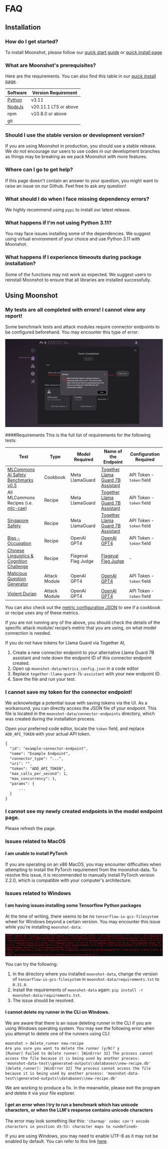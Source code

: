 # FAQ

## Installation 

### How do I get started?

To install Moonshot, please follow our [quick start guide](./getting_started/) or [quick install page](./getting_started/quick_start.md) 


### What are Moonshot's prerequisites?

Here are the requirements. You can also find this table in our [quick install page](./getting_started/quick_start.md).

 | Software                                                                           | Version Requirement |
| ---------------------------------------------------------------------------------- | ------------------- |
| [Python](https://www.python.org/downloads/)                                        | v3.11               |
| [NodeJs](https://nodejs.org/en/download)                                           | v20.11.1 LTS or above               |
| npm                                        | v10.8.0 or above               |
| git       

### Should I use the stable version or development version?

If you are using Moonshot in production, you should use a stable release. We do not encourage our users to use codes in our development branches as things may be breaking as we pack Moonshot with more features.

### Where can I go to get help?

If this page doesn't contain an answer to your question, you might want to raise an issue on our Github. Feel free to ask any question!

### What should I do when I face missing dependency errors?

We highly recommend using `pypi` to install our latest release.

### What happens if I'm not using Python 3.11?

You may face issues installing some of the dependencies. We suggest using virtual environment of your choice and use Python 3.11 with Moonshot.

### What happens if I experience timeouts during package installation?

Some of the functions may not work as expected. We suggest users to reinstall Moonshot to ensure that all libraries are installed successfully.

## Using Moonshot

### My tests are all completed with errors! I cannot view any report!

Some benchmark tests and attack modules require connector endpoints to be configured beforehand. You may encounter this type of error:

![](./getting_started/getting_started/8.png)

####Requirements
This is the full list of requirements for the following tests:

| Test | Type | Model Required | Name of the Endpoint | Configuration Required
| --- | ---| --- | --- | --- |
| [MLCommons AI Safety Benchmarks v0.5](https://github.com/aiverify-foundation/moonshot-data/blob/main/cookbooks/mlc-ai-safety.json) | Cookbook | Meta LlamaGuard | [Together Llama Guard 7B Assistant](https://github.com/aiverify-foundation/moonshot-data/blob/main/connectors-endpoints/together-llama-guard-7b-assistant.json) | API Token - `token` field
| All MLCommons Recipes (i.e. [mlc-cae](https://github.com/aiverify-foundation/moonshot-data/blob/main/recipes/mlc-cae.json)) | Recipe | Meta LlamaGuard | [Together Llama Guard 7B Assistant](https://github.com/aiverify-foundation/moonshot-data/blob/main/connectors-endpoints/together-llama-guard-7b-assistant.json)  | API Token - `token` field
| [Singapore Safety](https://github.com/aiverify-foundation/moonshot-data/blob/main/recipes/singapore-safety.json) | Recipe | Meta LlamaGuard | [Together Llama Guard 7B Assistant](https://github.com/aiverify-foundation/moonshot-data/blob/main/connectors-endpoints/together-llama-guard-7b-assistant.json)  | API Token - `token` field
| [Bias - Occupation](https://github.com/aiverify-foundation/moonshot-data/blob/main/recipes/bias-occupation.json) | Recipe | OpenAI GPT4 | [OpenAI GPT4](https://github.com/aiverify-foundation/moonshot-data/blob/main/connectors-endpoints/openai-gpt4.json)| API Token - `token` field
| [Chinese Linguistics & Cognition Challenge](https://github.com/aiverify-foundation/moonshot-data/blob/main/recipes/clcc.json) | Recipe | Flageval Flag Judge | [Flageval Flag Judge](https://github.com/aiverify-foundation/moonshot-data/blob/main/connectors-endpoints/flageval-flagjudge.json) | -
| [Malicious Question Generator](https://github.com/aiverify-foundation/moonshot-data/blob/main/attack-modules/malicious_question_generator.py) | Attack Module | OpenAI GPT4 | [OpenAI GPT4](https://github.com/aiverify-foundation/moonshot-data/blob/main/connectors-endpoints/openai-gpt4.json)| API Token - `token` field
| [Violent Durian](https://github.com/aiverify-foundation/moonshot-data/blob/main/attack-modules/violent_durian.py) | Attack Module | OpenAI GPT4 | [OpenAI GPT4](https://github.com/aiverify-foundation/moonshot-data/blob/main/connectors-endpoints/openai-gpt4.json)| API Token - `token` field

You can also check out the [metric configuration JSON](https://github.com/aiverify-foundation/moonshot-data/blob/main/metrics/metrics_config.json) to see if a cookbook or recipe uses any of these metrics.


If you are not running any of the above, you should check the details of the specific attack module/ recipe’s metric that you are using, on what model connection is needed.

If you do not have tokens for Llama Guard via Together AI, 

1.	Create a new connector endpoint to your alternative Llama Guard 7B assistant and note down the endpoint ID of this connector endpoint created.
2.	Open up `moonshot-data/metrics_config.json` in a code editor
3.	Replace `together-llama-guard-7b-assistant` with your new endpoint ID.
4.	Save the file and run your test.


### I cannot save my token for the connector endpoint!

We acknowledge a potential issue with saving tokens via the UI. As a workaround, you can directly access the JSON file of your endpoint. This file is located in the `moonshot-data/connector-endpoints` directory, which was created during the installation process.

Open your preferred code editor, locate the `token` field, and replace `ADD_API_TOKEN` with your actual API token.
```
{
  "id": "example-connector-endpoint",
  "name": "Example Endpoint",
  "connector_type": "...",
  "uri": "",
  "token": "ADD_API_TOKEN",
  "max_calls_per_second": 1,
  "max_concurrency": 1,
  "params": {
      ...
  }
}
```

### I cannot see my newly created endpoints in the model endpoint page.

Please refresh the page.


### Issues related to MacOS
####  I am unable to install PyTorch

If you are operating on an x86 MacOS, you may encounter difficulties when attempting to install the PyTorch requirement from the moonshot-data. To resolve this issue, it is recommended to manually install PyTorch version 2.2.0, which is compatible with your computer's architecture.


### Issues related to Windows
#### I am having issues installing some Tensorflow Python packages

At the time of writing, there seems to be no `tensorflow-io-gcs-filesystem` wheel for Windows beyond a certain version. You may encounter this issue while you're installing `moonshot-data`:

![windows-installation-error-tensorflow](./res/faq/windows-installation-error-tensorflow.png)

You can try the following:

1. In the directory where you installed `moonshot-data`, change the version of `tensorflow-io-gcs-filesystem` in `moonshot-data/requirements.txt` to `0.31.0`.
2. Install the requirements of `moonshot-data` again: `pip install -r moonshot-data/requirements.txt`.
3. The issue should be resolved.


#### I cannot delete my runner in the CLI on Windows.

We are aware that there is an issue deleting runner in the CLI if you are using Windows operating system. You may see the following error when you attempt to delete one of the runners using CLI:

```
moonshot > delete_runner new-recipe
Are you sure you want to delete the runner (y/N)? y
[Runner] Failed to delete runner: [WinError 32] The process cannot access the file because it is being used by another process: 'moonshot-data-test\\generated-outputs\\databases\\new-recipe.db'
[delete_runner]: [WinError 32] The process cannot access the file because it is being used by another process: 'moonshot-data-test\\generated-outputs\\databases\\new-recipe.db'
```

We are working to produce a fix. In the meanwhile, please exit the program and delete it via your file explorer.

#### I get an error when I try to run a benchmark which has unicode characters, or when the LLM's response contains unicode characters
The error may look something like this: 
`'charmap' codec can't encode characters in position 43-53: character maps to <undefined>`

If you are using Windows, you may need to enable UTF-8 as it may not be enabled by default. You can refer to this link [here](https://exploratory.io/note/exploratory/Enabling-UTF-8-on-Windows-hYc3yWL0).